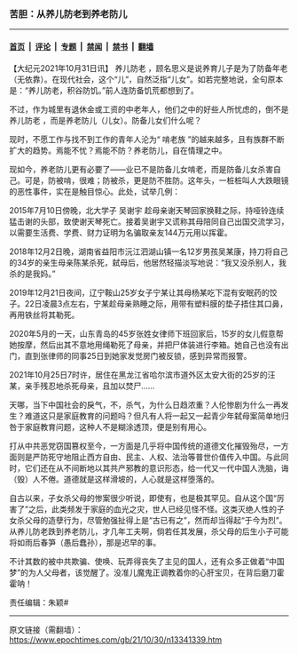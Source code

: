 ### 苦胆：从养儿防老到养老防儿

---

#### [首页](../../../..?n13341339) &nbsp;|&nbsp; [评论](../../../../../epoch-comment?n13341339) &nbsp;|&nbsp; [专题](../../../../../epoch-special?n13341339) &nbsp;|&nbsp; [禁闻](../../../../../epoch-news?n13341339) &nbsp;|&nbsp; [禁书](../../../../../books?n13341339) &nbsp;|&nbsp; [翻墙](https://github.com/gfw-breaker/nogfw/blob/master/README.md?n13341339)


<div class="post_content" id="artbody" itemprop="articleBody">
 <!-- article content begin -->
 <p>
  【大纪元2021年10月31日讯】
  <ok href="https://www.epochtimes.com/gb/tag/%E5%85%BB%E5%84%BF%E9%98%B2%E8%80%81.html">
   养儿防老
  </ok>
  ，顾名思义是说养育儿子是为了防备年老（无依靠）。在现代社会，这个“儿”，自然泛指“儿女”。如若完整地说，全句原本是：“养儿防老，积谷防饥。”前人连防备饥荒都想到了。
 </p>
 <p>
  不过，作为城里有退休金或工资的中老年人，他们之中的好些人所忧虑的，倒不是
  <ok href="https://www.epochtimes.com/gb/tag/%E5%85%BB%E5%84%BF%E9%98%B2%E8%80%81.html">
   养儿防老
  </ok>
  ，而是养老防儿（儿女）。防备儿女们什么呢？
 </p>
 <p>
  现时，不愿工作与找不到工作的青年人沦为“
  <ok href="https://www.epochtimes.com/gb/tag/%E5%95%83%E8%80%81%E6%97%8F.html">
   啃老族
  </ok>
  ”的越来越多，且有族群不断扩大的趋势。焉能不忧？焉能不防？养老防儿，自在情理之中。
 </p>
 <p>
  现如今，养老防儿更有必要了——业已不是防备儿女啃老，而是防备儿女杀害自己。可是，防被啃，很难；防被杀，更是防不胜防。这年头，一桩桩叫人大跌眼镜的恶性事件，实在是触目惊心。此处，试举几例：
 </p>
 <p>
  2015年7月10日傍晚，北大学子
  <ok href="https://www.epochtimes.com/gb/tag/%E5%90%B4%E8%B0%A2%E5%AE%87.html">
   吴谢宇
  </ok>
  趁母亲谢天琴回家换鞋之际，持哑铃连续猛击谢的头部，致使谢天琴死亡。接着吴谢宇又谎称其母陪同自己出国交流学习，以需要生活费、学费、财力证明为名骗取亲友144万元用以挥霍。
 </p>
 <p>
  2018年12月2日晚，湖南省益阳市沅江泗湖山镇一名12岁男孩吴某康，持刀将自己的34岁的亲生母亲陈某杀死，弑母后，他居然轻描淡写地说：“我又没杀别人，我杀的是我妈。”
 </p>
 <p>
  2019年12月21日夜间，辽宁鞍山25岁女子宁某让其母杨某吃下混有安眠药的饺子。22日凌晨3点左右，宁某趁母亲熟睡之际，用带有塑料膜的垫子捂住其口鼻，再用铁丝将其勒死。
 </p>
 <p>
  2020年5月的一天，山东青岛的45岁张姓女律师下班回家后，15岁的女儿假意帮她按摩，然后出其不意地用绳勒死了母亲，并把尸体装进行李箱。她自己也没有出门，直到张律师的同事25日到她家发觉房门被反锁，感到异常而报警。
 </p>
 <p>
  2021年10月25日7时许，居住在黑龙江省哈尔滨市道外区太安大街的25岁的汪某，亲手残忍地杀死母亲，且加以焚尸……
 </p>
 <p>
  天哪，当下中国社会的戾气，不，杀气，为什么日趋浓重？人伦惨剧为什么一再发生？难道这只是家庭教育的问题吗？但凡有人将一起又一起青少年弑母案简单地归咎于家庭教育问题，这种人不是糊涂透顶，便是别有用心。
 </p>
 <p>
  打从中共恶党窃国篡权至今，一方面是几乎将中国传统的道德文化摧毁殆尽，一方面则是严防死守地阻止西方自由、民主、人权、法治等普世价值传入中国。与此同时，它们还在从不间断地以其共产邪教的意识形态，给一代又一代中国人洗脑，诲（毁）人不倦。道德就是这样滑坡的，人心就是这样堕落的。
 </p>
 <p>
  自古以来，子女杀父母的惨案很少听说，即使有，也是极其罕见。自从这个国“厉害了”之后，此类频发于家庭的血光之灾，世人已经见怪不怪。这类灭绝人性的子女杀父母的造孽行为，尽管勉强扯得上是“古已有之”，然而却当得起“于今为烈”。从养儿防老跌到养老防儿，才几年工夫啊，倘若任其发展，杀父母的后生小子可能将如雨后春笋（愚后蠢孙），那是迟早的事。
 </p>
 <p>
  不计其数的被中共欺骗、使唤、玩弄得丧失了主见的国人，还有众多正做着“中国梦”的为人父母者，该觉醒了。没准儿魔鬼正调教着你的心肝宝贝，在背后磨刀霍霍呐！
 </p>
 <p>
  责任编辑：朱颖#
 </p>
 <!-- article content end -->
 <div id="below_article_ad">
 </div>
</div>


---

原文链接（需翻墙）：https://www.epochtimes.com/gb/21/10/30/n13341339.htm